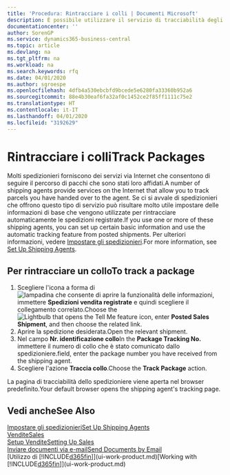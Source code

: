 ```yaml
---
title: 'Procedura: Rintracciare i colli | Documenti Microsoft'
description: È possibile utilizzare il servizio di tracciabilità degli spedizionieri per vedere lo stato di avanzamento di una consegna.
documentationcenter: ''
author: SorenGP
ms.service: dynamics365-business-central
ms.topic: article
ms.devlang: na
ms.tgt_pltfrm: na
ms.workload: na
ms.search.keywords: rfq
ms.date: 04/01/2020
ms.author: sgroespe
ms.openlocfilehash: 4dfb4a530ebcbfd9bcede5e6280fa33360b952a6
ms.sourcegitcommit: 88e4b30eaf6fa32af0c1452ce2f85ff1111c75e2
ms.translationtype: HT
ms.contentlocale: it-IT
ms.lasthandoff: 04/01/2020
ms.locfileid: "3192629"
---
```

# <a name="track-packages"></a><span data-ttu-id="dd6b4-103">Rintracciare i colli</span><span class="sxs-lookup"><span data-stu-id="dd6b4-103">Track Packages</span></span>
<span data-ttu-id="dd6b4-104">Molti spedizionieri forniscono dei servizi via Internet che consentono di seguire il percorso di pacchi che sono stati loro affidati.</span><span class="sxs-lookup"><span data-stu-id="dd6b4-104">A number of shipping agents provide services on the Internet that allow you to track parcels you have handed over to the agent.</span></span> <span data-ttu-id="dd6b4-105">Se ci si avvale di spedizionieri che offrono questo tipo di servizio può risultare molto utile impostare delle informazioni di base che vengono utilizzate per rintracciare automaticamente le spedizioni registrate.</span><span class="sxs-lookup"><span data-stu-id="dd6b4-105">If you use one or more of these shipping agents, you can set up certain basic information and use the automatic tracking feature from posted shipments.</span></span> <span data-ttu-id="dd6b4-106">Per ulteriori informazioni, vedere [Impostare gli spedizionieri](sales-how-to-set-up-shipping-agents.md).</span><span class="sxs-lookup"><span data-stu-id="dd6b4-106">For more information, see [Set Up Shipping Agents](sales-how-to-set-up-shipping-agents.md).</span></span>  

## <a name="to-track-a-package"></a><span data-ttu-id="dd6b4-107">Per rintracciare un collo</span><span class="sxs-lookup"><span data-stu-id="dd6b4-107">To track a package</span></span>
1. <span data-ttu-id="dd6b4-108">Scegliere l'icona a forma di ![lampadina che consente di aprire la funzionalità delle informazioni](media/ui-search/search_small.png "Informazioni sull'operazione che si desidera eseguire"), immettere **Spedizioni vendita registrate** e quindi scegliere il collegamento correlato.</span><span class="sxs-lookup"><span data-stu-id="dd6b4-108">Choose the ![Lightbulb that opens the Tell Me feature](media/ui-search/search_small.png "Tell me what you want to do") icon, enter **Posted Sales Shipment**, and then choose the related link.</span></span>
2. <span data-ttu-id="dd6b4-109">Aprire la spedizione desiderata.</span><span class="sxs-lookup"><span data-stu-id="dd6b4-109">Open the relevant shipment.</span></span>
3. <span data-ttu-id="dd6b4-110">Nel campo **Nr. identificazione collo**</span><span class="sxs-lookup"><span data-stu-id="dd6b4-110">In the **Package Tracking No.**</span></span> <span data-ttu-id="dd6b4-111">immettere il numero di collo che è stato comunicato dallo spedizioniere.</span><span class="sxs-lookup"><span data-stu-id="dd6b4-111">field, enter the package number you have received from the shipping agent.</span></span>
4. <span data-ttu-id="dd6b4-112">Scegliere l'azione **Traccia collo**.</span><span class="sxs-lookup"><span data-stu-id="dd6b4-112">Choose the **Track Package** action.</span></span>

<span data-ttu-id="dd6b4-113">La pagina di tracciabilità dello spedizioniere viene aperta nel browser predefinito.</span><span class="sxs-lookup"><span data-stu-id="dd6b4-113">Your default browser opens the shipping agent's tracking page.</span></span>

## <a name="see-also"></a><span data-ttu-id="dd6b4-114">Vedi anche</span><span class="sxs-lookup"><span data-stu-id="dd6b4-114">See Also</span></span>
[<span data-ttu-id="dd6b4-115">Impostare gli spedizionieri</span><span class="sxs-lookup"><span data-stu-id="dd6b4-115">Set Up Shipping Agents</span></span>](sales-how-to-set-up-shipping-agents.md)  
[<span data-ttu-id="dd6b4-116">Vendite</span><span class="sxs-lookup"><span data-stu-id="dd6b4-116">Sales</span></span>](sales-manage-sales.md)  
[<span data-ttu-id="dd6b4-117">Setup Vendite</span><span class="sxs-lookup"><span data-stu-id="dd6b4-117">Setting Up Sales</span></span>](sales-setup-sales.md)  
[<span data-ttu-id="dd6b4-118">Inviare documenti via e-mail</span><span class="sxs-lookup"><span data-stu-id="dd6b4-118">Send Documents by Email</span></span>](ui-how-send-documents-email.md)  
<span data-ttu-id="dd6b4-119">[Utilizzo di [!INCLUDE[d365fin](includes/d365fin_md.md)]](ui-work-product.md)</span><span class="sxs-lookup"><span data-stu-id="dd6b4-119">[Working with [!INCLUDE[d365fin](includes/d365fin_md.md)]](ui-work-product.md)</span></span>
